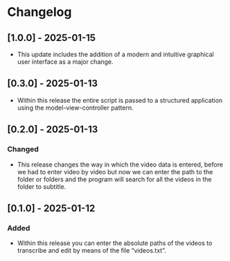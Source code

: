 # Changelog

## [1.0.0] - 2025-01-15

- This update includes the addition of a modern and intuitive graphical user interface as a major change.

## [0.3.0] - 2025-01-13

- Within this release the entire script is passed to a structured application using the model-view-controller pattern.

## [0.2.0] - 2025-01-13

### Changed

- This release changes the way in which the video data is entered, before we had to enter video by video but now we can enter the path to the folder or folders and the program will search for all the videos in the folder to subtitle.

## [0.1.0] - 2025-01-12

### Added

- Within this release you can enter the absolute paths of the videos to transcribe and edit by means of the file “videos.txt”.
